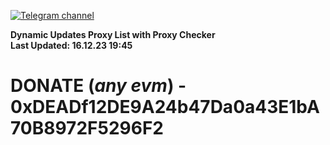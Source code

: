 [![Telegram channel](https://img.shields.io/endpoint?url=https://runkit.io/damiankrawczyk/telegram-badge/branches/master?url=https://t.me/n4z4v0d)](https://t.me/n4z4v0d) 

**Dynamic Updates Proxy List with Proxy Checker**  
**Last Updated: 16.12.23 19:45**

# DONATE (_any evm_) - 0xDEADf12DE9A24b47Da0a43E1bA70B8972F5296F2
